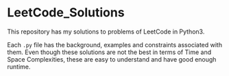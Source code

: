 # LeetCode_Solutions
This repository has my solutions to problems of LeetCode in Python3.

Each ```.py``` file has the background, examples and constraints associated with them.
Even though these solutions are not the best in terms of Time and Space Complexities, these are easy to understand and have good enough runtime.
